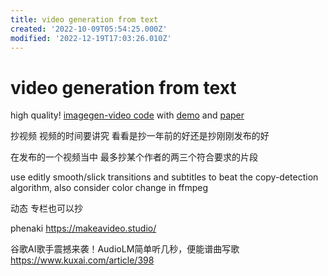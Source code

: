 ```yaml
---
title: video generation from text
created: '2022-10-09T05:54:25.000Z'
modified: '2022-12-19T17:03:26.010Z'
---
```


# video generation from text

high quality! [imagegen-video code](https://github.com/lucidrains/imagen-pytorch/blob/main/imagen_pytorch/imagen_video.py) with [demo](https://imagen.research.google/video/) and [paper](https://arxiv.org/pdf/2210.02303.pdf)

抄视频 视频的时间要讲究 看看是抄一年前的好还是抄刚刚发布的好

在发布的一个视频当中 最多抄某个作者的两三个符合要求的片段

use editly smooth/slick transitions and subtitles to beat the copy-detection algorithm, also consider color change in ffmpeg

动态 专栏也可以抄

phenaki
https://makeavideo.studio/

谷歌AI歌手震撼来袭！AudioLM简单听几秒，便能谱曲写歌 https://www.kuxai.com/article/398
